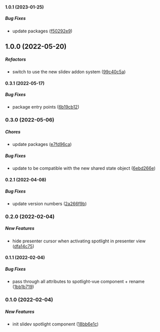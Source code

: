 #### 1.0.1 (2023-01-25)

##### Bug Fixes

*  update packages ([f50292e9](https://github.com/Smile-SA/slidev-component-spotlight/commit/f50292e96771b5ac1c5e911152fcda09589e2ab1))

## 1.0.0 (2022-05-20)

##### Refactors

*  switch to use the new slidev addon system ([99c40c5a](https://github.com/Smile-SA/slidev-component-spotlight/commit/99c40c5ae0cfccd298aad6ad9eec681a3789e7a0))

#### 0.3.1 (2022-05-17)

##### Bug Fixes

*  package entry points ([6b19cb12](https://github.com/Smile-SA/slidev-component-spotlight/commit/6b19cb125c62ba057786a23e0686b5fe5542bb1c))

### 0.3.0 (2022-05-06)

##### Chores

*  update packages ([e7fd96ca](https://github.com/Smile-SA/slidev-component-spotlight/commit/e7fd96ca1b1becadf47b85943b0448f482c42a6c))

##### Bug Fixes

*  update to be compatible with the new shared state object ([6ebd266e](https://github.com/Smile-SA/slidev-component-spotlight/commit/6ebd266e133be7e9ec385d2db2bc260b2742e2f7))

#### 0.2.1 (2022-04-08)

##### Bug Fixes

*  update version numbers ([2a266f9b](https://github.com/Smile-SA/slidev-component-spotlight/commit/2a266f9b8c3ad8a052331cd210ea112f2cc8a18b))

### 0.2.0 (2022-02-04)

##### New Features

*  hide presenter cursor when activating spotlight in presenter view ([dfa14c75](https://github.com/Smile-SA/slidev-component-spotlight/commit/dfa14c7556297bd0b2380addf47839479a7fe893))

#### 0.1.1 (2022-02-04)

##### Bug Fixes

*  pass through all attributes to spotlight-vue component + rename ([1bb1b719](https://github.com/Smile-SA/slidev-component-spotlight/commit/1bb1b7196d589c5c8f8f148fb7f79306d28fefb1))

### 0.1.0 (2022-02-04)

##### New Features

*  init slidev spotlight component ([18bb6e1c](https://github.com/Smile-SA/slidev-component-spotlight/commit/18bb6e1c69a4211247cf19bbff94dddbff1f9a99))

